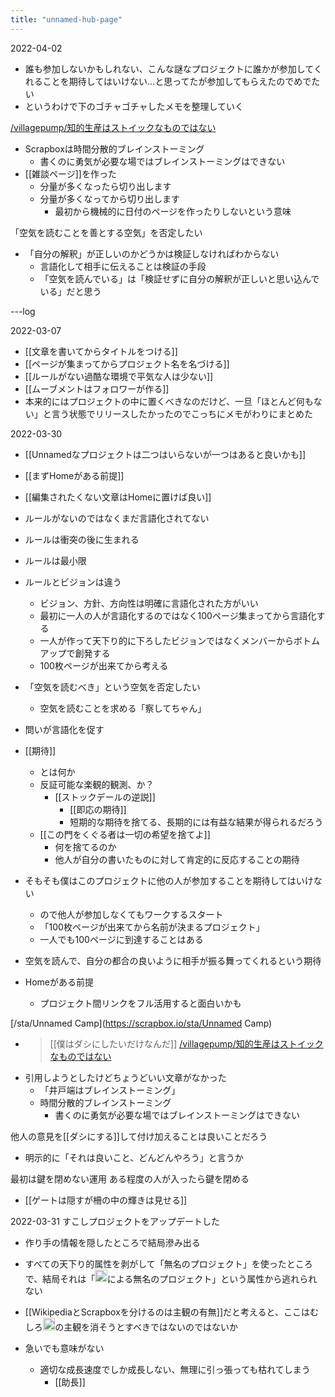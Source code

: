 ```yaml
---
title: "unnamed-hub-page"
---
```


2022-04-02
- 誰も参加しないかもしれない、こんな謎なプロジェクトに誰かが参加してくれることを期待してはいけない…と思ってたが参加してもらえたのでめでたい
- というわけで下のゴチャゴチャしたメモを整理していく

[/villagepump/知的生産はストイックなものではない](https://scrapbox.io/villagepump/知的生産はストイックなものではない)
- Scrapboxは時間分散的ブレインストーミング
    - 書くのに勇気が必要な場ではブレインストーミングはできない
- [[雑談ページ]]を作った
    - 分量が多くなったら切り出します
    - 分量が多くなってから切り出します
        - 最初から機械的に日付のページを作ったりしないという意味

「空気を読むことを善とする空気」を否定したい
- 「自分の解釈」が正しいのかどうかは検証しなければわからない
    - 言語化して相手に伝えることは検証の手段
    - 「空気を読んでいる」は「検証せずに自分の解釈が正しいと思い込んでいる」だと思う

---log

2022-03-07
- [[文章を書いてからタイトルをつける]]
- [[ページが集まってからプロジェクト名を名づける]]
- [[ルールがない過酷な環境で平気な人は少ない]]
- [[ムーブメントはフォロワーが作る]]
- 本来的にはプロジェクトの中に置くべきなのだけど、一旦「ほとんど何もない」と言う状態でリリースしたかったのでこっちにメモがわりにまとめた

2022-03-30
- [[Unnamedなプロジェクトは二つはいらないが一つはあると良いかも]]
- [[まずHomeがある前提]]
- [[編集されたくない文章はHomeに置けば良い]]

- ルールがないのではなくまだ言語化されてない
- ルールは衝突の後に生まれる
- ルールは最小限
- ルールとビジョンは違う
    - ビジョン、方針、方向性は明確に言語化された方がいい
    - 最初に一人の人が言語化するのではなく100ページ集まってから言語化する
    - 一人が作って天下り的に下ろしたビジョンではなくメンバーからボトムアップで創発する
    - 100枚ページが出来てから考える
- 「空気を読むべき」という空気を否定したい
    - 空気を読むことを求める「察してちゃん」

- 問いが言語化を促す

- [[期待]]
    - とは何か
    - 反証可能な楽観的観測、か？
        - [[ストックデールの逆説]]
            - [[即応の期待]]
            - 短期的な期待を捨てる、長期的には有益な結果が得られるだろう
    - [[この門をくぐる者は一切の希望を捨てよ]]
        - 何を捨てるのか
        - 他人が自分の書いたものに対して肯定的に反応することの期待
- そもそも僕はこのプロジェクトに他の人が参加することを期待してはいけない
    - ので他人が参加しなくてもワークするスタート
    - 「100枚ページが出来てから名前が決まるプロジェクト」
    - 一人でも100ページに到達することはある
- 空気を読んで、自分の都合の良いように相手が振る舞ってくれるという期待

- Homeがある前提
    - プロジェクト間リンクをフル活用すると面白いかも

[/sta/Unnamed Camp](https://scrapbox.io/sta/Unnamed Camp)
- > [[僕はダシにしたいだけなんだ]]
[/villagepump/知的生産はストイックなものではない](https://scrapbox.io/villagepump/知的生産はストイックなものではない)
- 引用しようとしたけどちょうどいい文章がなかった
    - 「井戸端はブレインストーミング」
    - 時間分散的ブレインストーミング
        - 書くのに勇気が必要な場ではブレインストーミングはできない

他人の意見を[[ダシにする]]して付け加えることは良いことだろう
- 明示的に「それは良いこと、どんどんやろう」と言うか

最初は鍵を閉めない運用
ある程度の人が入ったら鍵を閉める
- [[ゲートは隠すが柵の中の輝きは見せる]]

2022-03-31
すこしプロジェクトをアップデートした
- 作り手の情報を隠したところで結局滲み出る
- すべての天下り的属性を剥がして「無名のプロジェクト」を使ったところで、結局それは「<img src='https://scrapbox.io/api/pages/nishio/nishio/icon' alt='nishio.icon' height="19.5"/>による無名のプロジェクト」という属性から逃れられない
- [[WikipediaとScrapboxを分けるのは主観の有無]]だと考えると、ここはむしろ<img src='https://scrapbox.io/api/pages/nishio/nishio/icon' alt='nishio.icon' height="19.5"/>の主観を消そうとすべきではないのではないか


- 急いでも意味がない
    - 適切な成長速度でしか成長しない、無理に引っ張っても枯れてしまう
        - [[助長]]
